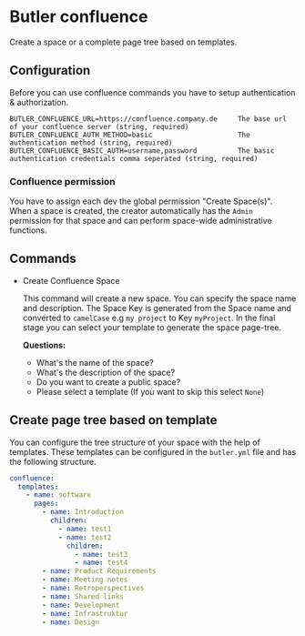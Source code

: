 # Butler confluence
Create a space or a complete page tree based on templates.

## Configuration
Before you can use confluence commands you have to setup authentication & authorization.

```
BUTLER_CONFLUENCE_URL=https://confluence.company.de     The base url of your confluence server (string, required)
BUTLER_CONFLUENCE_AUTH_METHOD=basic                     The authentication method (string, required)
BUTLER_CONFLUENCE_BASIC_AUTH=username,password          The basic authentication credentials comma seperated (string, required)
```

### Confluence permission
You have to assign each dev the global permission "Create Space(s)".
When a space is created, the creator automatically has the `Admin` permission for that space and can perform space-wide administrative functions.

## Commands

- Create Confluence Space

  This command will create a new space. You can specify the space name and description.
  The Space Key is generated from the Space name and converted to `camelCase` e.g `my project` to Key `myProject`. In the final stage you can select your template to generate the space page-tree.

  **Questions:**
  - What's the name of the space?
  - What's the description of the space?
  - Do you want to create a public space?
  - Please select a template (If you want to skip this select `None`)



## Create page tree based on template
You can configure the tree structure of your space with the help of templates. These templates can be configured in the `butler.yml` file and has the following structure.

```yml
confluence:
  templates:
    - name: software
      pages:
        - name: Introduction
          children:
            - name: test1
            - name: test2
              children:
                - name: test3
                - name: test4
        - name: Product Requirements
        - name: Meeting notes
        - name: Retroperspectives
        - name: Shared links
        - name: Development
        - name: Infrastruktur
        - name: Design
```